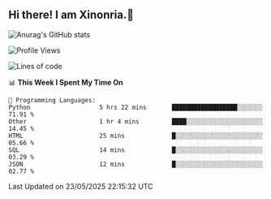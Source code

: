 ## Hi there! I am Xinonria.👋

![Anurag's GitHub stats](https://status-git-main-xinonrias-projects-f26540e3.vercel.app/api?username=xinonria&hide=stars,issues)

<!--START_SECTION:waka-->
![Profile Views](http://img.shields.io/badge/Profile%20Views-0-blue)

![Lines of code](https://img.shields.io/badge/From%20Hello%20World%20I%27ve%20Written-3.2%20million%20lines%20of%20code-blue)

📊 **This Week I Spent My Time On** 

```text
💬 Programming Languages: 
Python                   5 hrs 22 mins       ██████████████████░░░░░░░   71.91 % 
Other                    1 hr 4 mins         ████░░░░░░░░░░░░░░░░░░░░░   14.45 % 
HTML                     25 mins             █░░░░░░░░░░░░░░░░░░░░░░░░   05.66 % 
SQL                      14 mins             █░░░░░░░░░░░░░░░░░░░░░░░░   03.29 % 
JSON                     12 mins             █░░░░░░░░░░░░░░░░░░░░░░░░   02.77 % 
```


 Last Updated on 23/05/2025 22:15:32 UTC
<!--END_SECTION:waka-->

<!--
**xinonria/xinonria** is a ✨ _special_ ✨ repository because its `README.md` (this file) appears on your GitHub profile.

Here are some ideas to get you started:

- 🔭 I’m currently working on ...
- 🌱 I’m currently learning ...
- 👯 I’m looking to collaborate on ...
- 🤔 I’m looking for help with ...
- 💬 Ask me about ...
- 📫 How to reach me: ...
- 😄 Pronouns: ...
- ⚡ Fun fact: ...
-->
